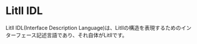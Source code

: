 # Litll IDL  

Litll IDL(Interface Description Language)は、Litllの構造を表現するためのインターフェース記述言語であり、それ自体がLitllです。

